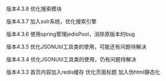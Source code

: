 版本4.3.8
优化搜索模块

版本4.3.7
加入solr系统，优化搜索引擎

版本4.3.6
使用spring管理jedisPool，消除原版本的bug

版本4.3.5
优化JSONUtil工具类的使用，可能还有问题待解决

版本4.3.4
优化JSONUtil工具类的使用，仍有问题待解决

版本4.3.3
首页内容加入redis缓存
优化页面标题
加入伪html静态化